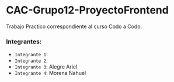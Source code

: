 # CAC-Grupo12-ProyectoFrontend
Trabajo Practico correspondiente al curso Codo a Codo. 

### Integrantes: 
* `Integrante 1`:
* `Integrante 2`:
* `Integrante 3`: Alegre Ariel
* `Integrante 4`: Morena Nahuel
